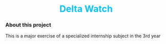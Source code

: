 <h1 align="center" style="color: #05c3ff">Delta Watch</h1>

### About this project
This is a major exercise of a specialized internship subject in the 3rd year
